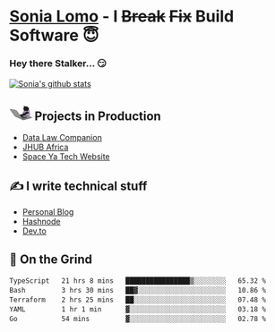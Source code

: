 # [Sonia Lomo](https://sonylomo.github.io/) - I ~~Break~~ ~~Fix~~ Build Software 😇
### Hey there Stalker... 😏 

<a href="https://github.com/sonylomo/github-readme-stats">
  <img align="center" src="https://media.giphy.com/media/lU05nFSW6Y2A/giphy.gif" alt="Sonia's github stats" />
</a>

## <img src="assets/devcat.gif" width="40"> Projects in Production
- [Data Law Companion](https://datalawcompanion.org/)
- [JHUB Africa](https://jhubafrica.com/)
- [Space Ya Tech Website](https://www.spaceyatech.com/)

## ✍️ I write technical stuff
- [Personal Blog](https://sonylomo-github-io.vercel.app/blog)
- [Hashnode](https://sonylomo.hashnode.dev/)
- [Dev.to](https://dev.to/sonylomo)

## 🤡 On the Grind
<!--START_SECTION:waka-->

```txt
TypeScript   21 hrs 8 mins   ████████████████▒░░░░░░░░   65.32 %
Bash         3 hrs 30 mins   ██▓░░░░░░░░░░░░░░░░░░░░░░   10.86 %
Terraform    2 hrs 25 mins   ██░░░░░░░░░░░░░░░░░░░░░░░   07.48 %
YAML         1 hr 1 min      ▓░░░░░░░░░░░░░░░░░░░░░░░░   03.18 %
Go           54 mins         ▓░░░░░░░░░░░░░░░░░░░░░░░░   02.78 %
```

<!--END_SECTION:waka-->

